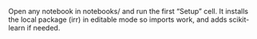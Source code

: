 Open any notebook in notebooks/ and run the first “Setup” cell.
It installs the local package (irr) in editable mode so imports work, and adds scikit-learn if needed.